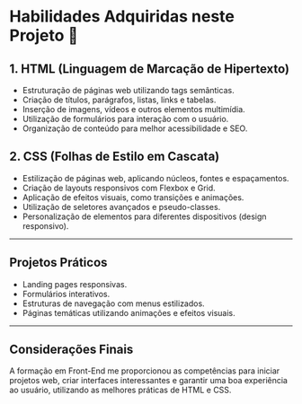 # Habilidades Adquiridas neste Projeto 🚀

## 1. HTML (Linguagem de Marcação de Hipertexto)

- Estruturação de páginas web utilizando tags semânticas.
- Criação de títulos, parágrafos, listas, links e tabelas.
- Inserção de imagens, vídeos e outros elementos multimídia.
- Utilização de formulários para interação com o usuário.
- Organização de conteúdo para melhor acessibilidade e SEO.

## 2. CSS (Folhas de Estilo em Cascata)

- Estilização de páginas web, aplicando núcleos, fontes e espaçamentos.
- Criação de layouts responsivos com Flexbox e Grid.
- Aplicação de efeitos visuais, como transições e animações.
- Utilização de seletores avançados e pseudo-classes.
- Personalização de elementos para diferentes dispositivos (design responsivo).

---

## Projetos Práticos

- Landing pages responsivas.
- Formulários interativos.
- Estruturas de navegação com menus estilizados.
- Páginas temáticas utilizando animações e efeitos visuais.

---

## Considerações Finais

A formação em Front-End me proporcionou as competências para iniciar projetos web, criar interfaces interessantes e garantir uma boa experiência ao usuário, utilizando as melhores práticas de HTML e CSS.
